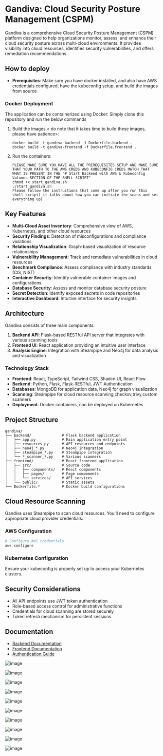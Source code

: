 # Gandiva: Cloud Security Posture Management (CSPM)

Gandiva is a comprehensive Cloud Security Posture Management (CSPM) platform designed to help organizations monitor, assess, and enhance their cloud security posture across multi-cloud environments. It provides visibility into cloud resources, identifies security vulnerabilities, and offers remediation recommendations.



## How to deploy
- **Prerequisites**: Make sure you have docker installed, and also have AWS credentials configured, have the kubeconfig setup, and build the images from source


### Docker Deployment

The application can be containerized using Docker: Simply clone this repository and run the below commands

1. Build the images < do note that it takes time to build these images, please have patience>:
   ```
   docker build -t gandiva-backend -f Dockerfile.backend . 
   docker build -t gandiva-frontend -f Dockerfile.frontend .
   ```

2. Run the containers:
   ```
   PLEASE MAKE SURE YOU HAVE ALL THE PREREQUISITES SETUP AND MAKE SURE THAT YOUR PATH TO THE AWS CREDS AND KUBECONFIG CREDS MATCH THAT WHAT IS PRESENT IN THE "# Start Backend with AWS & Kubeconfig Volumes SECTION OF THE SHELL SCRIPT"
   chmod +x start_gandiva.sh
   ./start_gandiva.sh
   Please follow the instructions that come up after you run this shell script( it talks about how you can initiate the scans and set everything up)
   ```

## Key Features

- **Multi-Cloud Asset Inventory**: Comprehensive view of AWS, Kubernetes, and other cloud resources
- **Security Findings**: Detection of misconfigurations and compliance violations
- **Relationship Visualization**: Graph-based visualization of resource relationships
- **Vulnerability Management**: Track and remediate vulnerabilities in cloud resources
- **Benchmark Compliance**: Assess compliance with industry standards (CIS, NIST)
- **Container Security**: Identify vulnerable container images and configurations
- **Database Security**: Assess and monitor database security posture
- **Secret Detection**: Identify exposed secrets in code repositories
- **Interactive Dashboard**: Intuitive interface for security insights

## Architecture

Gandiva consists of three main components:

1. **Backend API**: Flask-based RESTful API server that integrates with various scanning tools
2. **Frontend UI**: React application providing an intuitive user interface
3. **Analysis Engine**: Integration with Steampipe and Neo4j for data analysis and visualization

### Technology Stack

- **Frontend**: React, TypeScript, Tailwind CSS, Shadcn UI, React Flow
- **Backend**: Python, Flask, Flask-RESTful, JWT Authentication
- **Databases**: MongoDB for application data, Neo4j for graph visualization
- **Scanning**: Steampipe for cloud resource scanning,checkov,trivy,custom scanners
- **Deployment**: Docker containers, can be deployed on Kubernetes

## Project Structure

```
gandiva/
├── backend/              # Flask backend application
│   ├── app.py            # Main application entry point
│   ├── resources.py      # API resources and endpoints
│   ├── neo4j_*.py        # Neo4j integration
│   ├── steampipe_*.py    # Steampipe integration
│   └── *_scanner_*.py    # Various scanners
├── frontend/             # React frontend application
│   ├── src/              # Source code
│   │   ├── components/   # React components
│   │   ├── pages/        # Page components
│   │   └── services/     # API services
│   └── public/           # Static assets
└── Dockerfile.*          # Docker build configurations
```


## Cloud Resource Scanning

Gandiva uses Steampipe to scan cloud resources. You'll need to configure appropriate cloud provider credentials:

### AWS Configuration

```bash
# Configure AWS credentials
aws configure
```

### Kubernetes Configuration

Ensure your kubeconfig is properly set up to access your Kubernetes clusters.

## Security Considerations

- All API endpoints use JWT token authentication
- Role-based access control for administrative functions
- Credentials for cloud scanning are stored securely
- Token refresh mechanism for persistent sessions

## Documentation

- [Backend Documentation](./backend/README.md)
- [Frontend Documentation](./frontend/README.md)
- [Authentication Guide](./frontend/README-AUTH.md)

![image](https://github.com/user-attachments/assets/e50cb10a-cd1b-4a33-92a9-e712f59e0023)

![image](https://github.com/user-attachments/assets/f901f0f4-a2de-4fd9-af68-e0086ff90706)

![image](https://github.com/user-attachments/assets/884b4146-34b2-40aa-8708-4a225fbf34d8)

![image](https://github.com/user-attachments/assets/a0142b37-e3af-494d-9282-82c76f4ae322)

![image](https://github.com/user-attachments/assets/75c05854-59e3-4a70-8563-8df04c8780bf)

![image](https://github.com/user-attachments/assets/1ec2870a-93c9-4a4d-947d-fb15f230e842)

![image](https://github.com/user-attachments/assets/4d85b8fa-f18c-458a-9797-aca8f55c2034)

![image](https://github.com/user-attachments/assets/b07d5166-3dab-489c-9424-62bff6093cef)

![image](https://github.com/user-attachments/assets/e2fdd62e-a55a-4447-b477-3efd3606103f)

![image](https://github.com/user-attachments/assets/06275a8f-c6c3-4b75-af4e-4951a3fbea82)


















